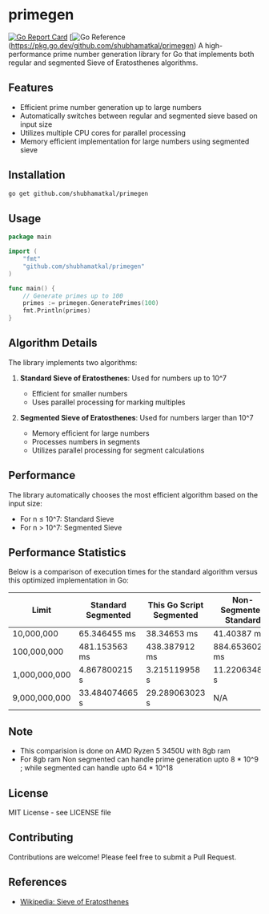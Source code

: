 # primegen

[![Go Report Card](https://goreportcard.com/badge/github.com/shubhamatkal/primegen)](https://goreportcard.com/report/github.com/shubhamatkal/primegen)
[![Go Reference]([https://pkg.go.dev/github.com/shubhamatkal/primegen])(https://pkg.go.dev/github.com/shubhamatkal/primegen)
A high-performance prime number generation library for Go that implements both regular and segmented Sieve of Eratosthenes algorithms.

## Features

- Efficient prime number generation up to large numbers
- Automatically switches between regular and segmented sieve based on input size
- Utilizes multiple CPU cores for parallel processing
- Memory efficient implementation for large numbers using segmented sieve

## Installation

```bash
go get github.com/shubhamatkal/primegen
```

## Usage

```go
package main

import (
    "fmt"
    "github.com/shubhamatkal/primegen"
)

func main() {
    // Generate primes up to 100
    primes := primegen.GeneratePrimes(100)
    fmt.Println(primes)
}
```

## Algorithm Details

The library implements two algorithms:

1. **Standard Sieve of Eratosthenes**: Used for numbers up to 10^7
   - Efficient for smaller numbers
   - Uses parallel processing for marking multiples

2. **Segmented Sieve of Eratosthenes**: Used for numbers larger than 10^7
   - Memory efficient for large numbers
   - Processes numbers in segments
   - Utilizes parallel processing for segment calculations

## Performance

The library automatically chooses the most efficient algorithm based on the input size:
- For n ≤ 10^7: Standard Sieve
- For n > 10^7: Segmented Sieve

## Performance Statistics
Below is a comparison of execution times for the standard algorithm versus this optimized implementation in Go:

| Limit           | Standard Segmented | This Go Script Segmented | Non-Segmented Standard  | This Go Script Non-Segmented |
|-----------------|-------------------------|------------------------------|---------------------|--------------------------|
| 10,000,000      | 65.346455 ms            | 38.34653 ms                  | 41.40387 ms         | 37.52741 ms             |
| 100,000,000     | 481.153563 ms           | 438.387912 ms                | 884.653602 ms       | 659.169185 ms           |
| 1,000,000,000   | 4.867800215 s           | 3.215119958 s                | 11.220634894 s      | 10.384302883 s          |
| 9,000,000,000   | 33.484074665 s                    | 29.289063023 s                           | N/A      | N/A          |

## Note

- This comparision is done on AMD Ryzen 5 3450U with 8gb ram
- For 8gb ram Non segmented can handle prime generation upto 8 * 10^9 ; while segmented can handle upto 64 * 10^18
 



## License

MIT License - see LICENSE file

## Contributing

Contributions are welcome! Please feel free to submit a Pull Request.

## References
- [Wikipedia: Sieve of Eratosthenes](https://en.wikipedia.org/wiki/Sieve_of_Eratosthenes)
